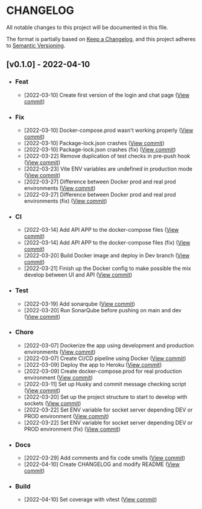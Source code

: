 # **CHANGELOG**

All notable changes to this project will be documented in this file.

The format is partially based on [Keep a Changelog](https://keepachangelog.com/en/1.0.0/),
and this project adheres to [Semantic Versioning](https://semver.org/spec/v2.0.0.html).

## **[v0.1.0] - 2022-04-10**

- ### **Feat**
  - [2022-03-10] Create first version of the login and chat page ([View commit](https://github.com/IvaanTorres/ui-real-time-chat-app/commit/71c429b9dfd1c359c067f5e7a166615410db51e9))

- ### **Fix**
  - [2022-03-10] Docker-compose.prod wasn't working properly ([View commit](https://github.com/IvaanTorres/ui-real-time-chat-app/commit/8e81db9650af26a769583631aa2ea37611616640))
  - [2022-03-10] Package-lock.json crashes ([View commit](https://github.com/IvaanTorres/ui-real-time-chat-app/commit/574635c7e24e6ddd052737d338120e24fd17943a))
  - [2022-03-10] Package-lock.json crashes (fix) ([View commit](https://github.com/IvaanTorres/ui-real-time-chat-app/commit/d726de6e6e5862ac57d54fa8173da63ae5cc7c9d))
  - [2022-03-22] Remove duplication of test checks in pre-push hook ([View commit](https://github.com/IvaanTorres/ui-real-time-chat-app/commit/e948b75b51165cfa5af4b198aee3b7901fd1fc89))
  - [2022-03-23] Vite ENV variables are undefined in production mode ([View commit](https://github.com/IvaanTorres/ui-real-time-chat-app/commit/b02dba2809afdfd297cb2b4fe2da192e8be7d6ae))
  - [2022-03-27] Difference between Docker prod and real prod environments ([View commit](https://github.com/IvaanTorres/ui-real-time-chat-app/commit/f4641b887ec0544709eef0f2eb055d70db0cf99d))
  - [2022-03-27] Difference between Docker prod and real prod environments (fix) ([View commit](https://github.com/IvaanTorres/ui-real-time-chat-app/commit/a9b802ad3d80a229c2a49fd6c24492cfd5eaa609))

- ### **CI**
  - [2022-03-14] Add API APP to the docker-compose files ([View commit](https://github.com/IvaanTorres/ui-real-time-chat-app/commit/1d83accc8e3f5970e9fda32e5c1ace326d6ec746))
  - [2022-03-14] Add API APP to the docker-compose files (fix) ([View commit](https://github.com/IvaanTorres/ui-real-time-chat-app/commit/3ffeece94113a5f86265792ab08bc4cf97960eac))
  - [2022-03-20] Build Docker image and deploy in Dev branch ([View commit](https://github.com/IvaanTorres/ui-real-time-chat-app/commit/b60b01ec72433172d86730df580c218473560ede))
  - [2022-03-21] Finish up the Docker config to make possible the mix develop between UI and API ([View commit](https://github.com/IvaanTorres/ui-real-time-chat-app/commit/ed5965c6f6cc252d3163ae6e367db439943875bd))

- ### **Test**
  - [2022-03-19] Add sonarqube ([View commit](https://github.com/IvaanTorres/ui-real-time-chat-app/commit/607b7921fae6420e504cfdc4fc6ced6a7c969e49))
  - [2022-03-20] Run SonarQube before pushing on main and dev ([View commit](https://github.com/IvaanTorres/ui-real-time-chat-app/commit/463976aa88918f4a7a6df53b3b38e10cf0ad5ab3))

- ### **Chore**
  - [2022-03-07] Dockerize the app using development and production environments ([View commit](https://github.com/IvaanTorres/ui-real-time-chat-app/commit/d8d320392a97ef787ed53390292d0e2960e85bc3))
  - [2022-03-07] Create CI/CD pipeline using Docker ([View commit](https://github.com/IvaanTorres/ui-real-time-chat-app/commit/56af7302a18e6861270c89bf12a0745e35ddd9ac))
  - [2022-03-09] Deploy the app to Heroku ([View commit](https://github.com/IvaanTorres/ui-real-time-chat-app/commit/ec34e4f09c79721a16e441000b155d4772d01420))
  - [2022-03-09] Create docker-compose.prod for real production environment ([View commit](https://github.com/IvaanTorres/ui-real-time-chat-app/commit/e1cc0d658cb8ec7a1ed389445833648492a04e5a))
  - [2022-03-11] Set up Husky and commit message checking script ([View commit](https://github.com/IvaanTorres/ui-real-time-chat-app/commit/9ce13f4b26cf970383d537a85ae7276c5a1b0b13))
  - [2022-03-20] Set up the project structure to start to develop with sockets ([View commit](https://github.com/IvaanTorres/ui-real-time-chat-app/commit/a14aa29a17096fb0e82287896fe2014eaacdf79a))
  - [2022-03-22] Set ENV variable for socket server depending DEV or PROD environment ([View commit](https://github.com/IvaanTorres/ui-real-time-chat-app/commit/1955770ad4d8b781f8849308012da38b5294ed10))
  - [2022-03-22] Set ENV variable for socket server depending DEV or PROD environment (fix) ([View commit](https://github.com/IvaanTorres/ui-real-time-chat-app/commit/f0c33a4fe37877161e2b21e0ad22dfe4573c8b96))

- ### **Docs**
  - [2022-03-29] Add comments and fix code smells ([View commit](https://github.com/IvaanTorres/ui-real-time-chat-app/commit/95cc53e5638fb116232487be9227d0099dc2e2be))
  - [2022-04-10] Create CHANGELOG and modify README ([View commit](https://github.com/IvaanTorres/ui-real-time-chat-app/commit/40b4ac327d9a984aa4774e4dad8137687fff44f8))

- ### **Build**
  - [2022-04-10] Set coverage with vitest ([View commit](https://github.com/IvaanTorres/ui-real-time-chat-app/commit/650339db6d257c9d336be3ac0dc6c3bbcb51eeed))
